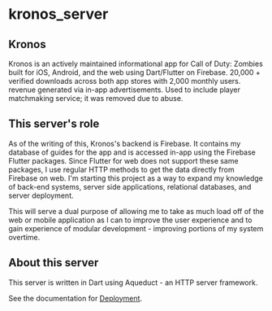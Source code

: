 # kronos_server

## Kronos

Kronos is an actively maintained informational app for Call of Duty: Zombies built for iOS, Android, and the web using Dart/Flutter on Firebase.
20,000 + verified downloads across both app stores with 2,000 monthly users.
revenue generated via in-app advertisements.
Used to include player matchmaking service; it was removed due to abuse.


## This server's role

As of the writing of this, Kronos's backend is Firebase. It contains my database of guides for the app
and is accessed in-app using the Firebase Flutter packages. Since Flutter for web does not support these same packages,
I use regular HTTP methods to get the data directly from Firebase on web. I'm starting this project as a way to 
expand my knowledge of back-end systems, server side applications, relational databases, and server deployment.

This will serve a dual purpose of allowing me to take as much load off of the web or mobile application as I can 
to improve the user experience and to gain experience of modular development - improving portions of my system overtime.

## About this server

This server is written in Dart using Aqueduct - an HTTP server framework. 

See the documentation for [Deployment](https://aqueduct.io/docs/deploy/).